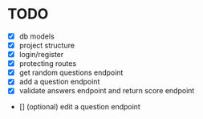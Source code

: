 # TODO
- [x] db models
- [x] project structure
- [x] login/register
- [x] protecting routes
- [x] get random questions endpoint
- [x] add a question endpoint
- [x] validate answers endpoint and return score endpoint
- [] (optional) edit a question endpoint
